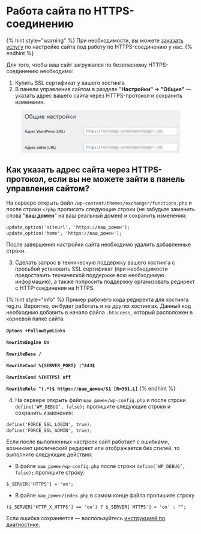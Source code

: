 # Работа сайта по HTTPS-соединению

{% hint style="warning" %}
При необходимости, вы можете [заказать услугу](https://premiumexchanger.com/uslugi/#usl4) по настройке сайта под работу по HTTPS-соединению у нас.
{% endhint %}

Для того, чтобы ваш сайт загружался по безопасному HTTPS-соединению необходимо:

1. Купить SSL сертификат у вашего хостинга.
2. В панели управления сайтом в разделе "**Настройки" → "Общие"** — указать адрес вашего сайта через HTTPS-протокол и сохранить изменения.

<figure><img src="../../.gitbook/assets/image (1080).png" alt=""><figcaption></figcaption></figure>

## Как указать адрес сайта через HTTPS-протокол, если вы не можете зайти в панель управления сайтом?

На сервере открыть файл `/wp-content/themes/exchanger/functions.php` и после строки `<?php` прописать следующие строки (не забудьте заменить слова "**ваш домен**" на ваш реальный домен) и сохранить изменения:

```
update_option('siteurl', 'https://ваш_домен');
update_option('home', 'https://ваш_домен');
```

После завершения настройки сайта необходимо удалить добавленные строки.

3. Сделать запрос в техническую поддержку вашего хостинга с просьбой установить SSL сертификат (при необходимости предоставить технической поддержке всю необходимую информацию), а также попросить поддержку организовать редирект с HTTP-соединения на HTTPS.

{% hint style="info" %}
Пример рабочего кода редиректа для хостинга reg.ru. Вероятно, он будет работать и на других хостингах. Данный код необходимо добавить в начало файла `.htaccess`, который расположен в корневой папке сайта.

**`Optons +FollowSymLinks`**

**`RewriteEngine On`**

**`RewriteBase /`**

**`RewriteCond %{SERVER_PORT} |^443$`**

**`RewriteCond %{HTTPS} off`**

**`RewriteRule ^(.*)$ https://ваш_домен/$1 [R=301,L]`**
{% endhint %}

4. На сервере открыть файл `ваш_домен/wp-config.php` и после строки `define(‘WP_DEBUG’, false);` пропишите следующие строки и сохранить изменения:

```
define('FORCE_SSL_LOGIN', true);
define('FORCE_SSL_ADMIN', true);
```

Если после выполненных настроек сайт работает с ошибками, возникает циклический редирект или отображается без стилей, то выполните следующие действия:

* В файле `ваш_домен/wp-config.php` после строки `define(‘WP_DEBUG’, false);` пропишите строку:

```
$_SERVER['HTTPS'] = 'on';
```

* В файле `ваш_домен/index.php` в самом конце файла пропишите строку

```
($_SERVER['HTTP_X_HTTPS'] == 'on') ? $_SERVER['HTTPS'] = 'on' : "";
```

Если ошибка сохраняется — воспользуйтесь [инструкцией по диагностике.](https://premium.gitbook.io/main/osnovnye-nastroiki/faq/diagnostika-i-reshenie-oshibok-pri-rabote-so-skriptom#nestabilnaya-rabota-saita-na-protokole-https)
